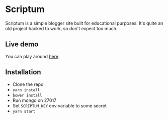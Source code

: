# Scriptum
Scriptum is a simple blogger site built for educational purposes. It's quite an old project hacked to work, so don't expect too much.

## Live demo
You can play around [here](https://scriptum.kdembler.com).

## Installation
- Clone the repo
- `yarn install`
- `bower install`
- Run mongo on 27017
- Set `SCRIPTUM_KEY` env variable to some secret
- `yarn start`
